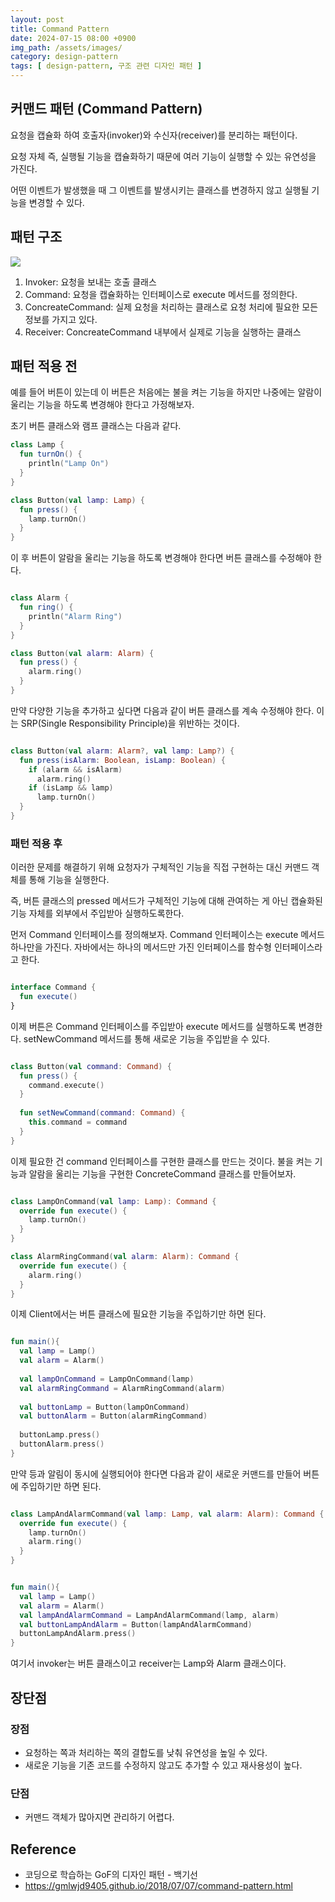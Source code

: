 ```yaml
---
layout: post
title: Command Pattern
date: 2024-07-15 08:00 +0900
img_path: /assets/images/
category: design-pattern
tags: [ design-pattern, 구조 관련 디자인 패턴 ]
---
```


## 커맨드 패턴 (Command Pattern)

요청을 캡슐화 하여 호출자(invoker)와 수신자(receiver)를 분리하는 패턴이다.

요청 자체 즉, 실행될 기능을 캡슐화하기 때문에 여러 기능이 실행할 수 있는 유연성을 가진다.

어떤 이벤트가 발생했을 때 그 이벤트를 발생시키는 클래스를 변경하지 않고 실행될 기능을 변경할 수 있다.

## 패턴 구조

![]({{site.url}}/assets/images/command.png)

1. Invoker: 요청을 보내는 호출 클래스
2. Command: 요청을 캡슐화하는 인터페이스로 execute 메서드를 정의한다.
3. ConcreateCommand: 실제 요청을 처리하는 클래스로 요청 처리에 필요한 모든 정보를 가지고 있다.
4. Receiver: ConcreateCommand 내부에서 실제로 기능을 실행하는 클래스 

## 패턴 적용 전

예를 들어 버튼이 있는데 이 버튼은 처음에는 불을 켜는 기능을 하지만 나중에는 알람이 울리는 기능을 하도록 변경해야 한다고 가정해보자.

초기 버튼 클래스와 램프 클래스는 다음과 같다.

```kotlin
class Lamp {
  fun turnOn() {
    println("Lamp On")
  }
}

class Button(val lamp: Lamp) {
  fun press() {
    lamp.turnOn()
  }
}

```

이 후 버튼이 알람을 울리는 기능을 하도록 변경해야 한다면 버튼 클래스를 수정해야 한다.

```kotlin

class Alarm {
  fun ring() {
    println("Alarm Ring")
  }
}

class Button(val alarm: Alarm) {
  fun press() {
    alarm.ring()
  }
}

```

만약 다양한 기능을 추가하고 싶다면 다음과 같이 버튼 클래스를 계속 수정해야 한다. 이는 SRP(Single Responsibility Principle)을 위반하는 것이다.

```kotlin

class Button(val alarm: Alarm?, val lamp: Lamp?) {
  fun press(isAlarm: Boolean, isLamp: Boolean) {
    if (alarm && isAlarm)
      alarm.ring()
    if (isLamp && lamp)
      lamp.turnOn()
  }
}

```

### 패턴 적용 후

이러한 문제를 해결하기 위해 요청자가 구체적인 기능을 직접 구현하는 대신 커맨드 객체를 통해 기능을 실행한다.

즉, 버튼 클래스의 pressed 메서드가 구체적인 기능에 대해 관여하는 게 아닌 캡슐화된 기능 자체를 외부에서 주입받아 실행하도록한다.

먼저 Command 인터페이스를 정의해보자. Command 인터페이스는 execute 메서드 하나만을 가진다. 자바에서는 하나의 메서드만 가진 인터페이스를 함수형 인터페이스라고 한다.

```kotlin

interface Command {
  fun execute()
}

```

이제 버튼은 Command 인터페이스를 주입받아 execute 메서드를 실행하도록 변경한다. setNewCommand 메서드를 통해 새로운 기능을 주입받을 수 있다.

```kotlin

class Button(val command: Command) {
  fun press() {
    command.execute()
  }
  
  fun setNewCommand(command: Command) {
    this.command = command
  }
}
```

이제 필요한 건 command 인터페이스를 구현한 클래스를 만드는 것이다. 불을 켜는 기능과 알람을 울리는 기능을 구현한 ConcreteCommand 클래스를 만들어보자.

```kotlin

class LampOnCommand(val lamp: Lamp): Command {
  override fun execute() {
    lamp.turnOn()
  }
}

class AlarmRingCommand(val alarm: Alarm): Command {
  override fun execute() {
    alarm.ring()
  }
}

```

이제 Client에서는 버튼 클래스에 필요한 기능을 주입하기만 하면 된다.

```kotlin

fun main(){
  val lamp = Lamp()
  val alarm = Alarm()
  
  val lampOnCommand = LampOnCommand(lamp)
  val alarmRingCommand = AlarmRingCommand(alarm)
  
  val buttonLamp = Button(lampOnCommand)
  val buttonAlarm = Button(alarmRingCommand)
  
  buttonLamp.press()
  buttonAlarm.press()
}

```

만약 등과 알림이 동시에 실행되어야 한다면 다음과 같이 새로운 커맨드를 만들어 버튼에 주입하기만 하면 된다.

```kotlin

class LampAndAlarmCommand(val lamp: Lamp, val alarm: Alarm): Command {
  override fun execute() {
    lamp.turnOn()
    alarm.ring()
  }
}


fun main(){
  val lamp = Lamp()
  val alarm = Alarm()
  val lampAndAlarmCommand = LampAndAlarmCommand(lamp, alarm)
  val buttonLampAndAlarm = Button(lampAndAlarmCommand)
  buttonLampAndAlarm.press()
}

```

여기서 invoker는 버튼 클래스이고 receiver는 Lamp와 Alarm 클래스이다. 

## 장단점

### 장점

- 요청하는 쪽과 처리하는 쪽의 결합도를 낮춰 유연성을 높일 수 있다.
- 새로운 기능을 기존 코드를 수정하지 않고도 추가할 수 있고 재사용성이 높다.

### 단점

- 커맨드 객체가 많아지면 관리하기 어렵다.

## Reference

- 코딩으로 학습하는 GoF의 디자인 패턴 - 백기선
- https://gmlwjd9405.github.io/2018/07/07/command-pattern.html




